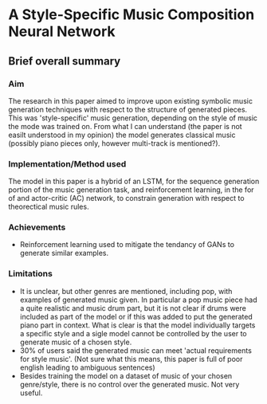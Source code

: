 # A Style-Specific Music Composition Neural Network

## Brief overall summary
### Aim
The research in this paper aimed to improve upon existing symbolic music generation techniques with respect to the structure of generated pieces. This was 'style-specific' music generation, depending on the style of music the mode was trained on. From what I can understand (the paper is not easilt understood in my opinion) the model generates classical music (possibly piano pieces only, however multi-track is mentioned?).

### Implementation/Method used
The model in this paper is a hybrid of an LSTM, for the sequence generation portion of the music generation task, and reinforcement learning, in the for of and actor-critic (AC) network, to constrain generation with respect to theorectical music rules.

### Achievements
- Reinforcement learning used to mitigate the tendancy of GANs to generate similar examples.

### Limitations
- It is unclear, but other genres are mentioned, including pop, with examples of generated music given. In particular a pop music piece had a quite realistic and music drum part, but it is not clear if drums were included as part of the model or if this was added to put the generated piano part in context. What is clear is that the model individually targets a specific style and a sigle model cannot be controlled by the user to generate music of a chosen style.
- 30% of users said the generated music can meet 'actual requirements for style music'. (Not sure what this means, this paper is full of poor english leading to ambiguous sentences)
- Besides training the model on a dataset of music of your chosen genre/style, there is no control over the generated music. Not very useful.